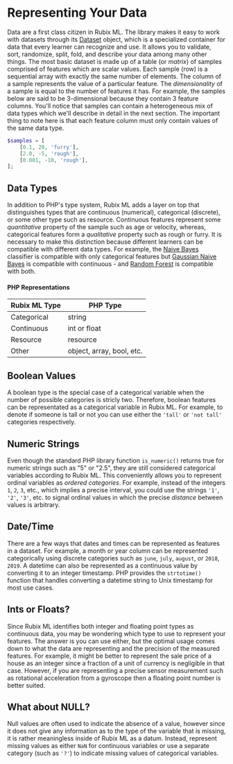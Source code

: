 # Representing Your Data
Data are a first class citizen in Rubix ML. The library makes it easy to work with datasets through its [Dataset](./datasets/api.md) object, which is a specialized container for data that every learner can recognize and use. It allows you to validate, sort, randomize, split, fold, and describe your data among many other things. The most basic dataset is made up of a table (or *matrix*) of samples comprised of features which are scalar values. Each sample (row) is a sequential array with exactly the same number of elements. The column of a sample represents the value of a particular feature. The *dimensionality* of a sample is equal to the number of features it has. For example, the samples below are said to be 3-dimensional because they contain 3 feature columns. You'll notice that samples can contain a heterogeneous mix of data types which we'll describe in detail in the next section. The important thing to note here is that each feature column must only contain values of the same data type.

```php
$samples = [
    [0.1, 20, 'furry'],
    [2.0, -5, 'rough'],
    [0.001, -10, 'rough'],
];
```

## Data Types
In addition to PHP's type system, Rubix ML adds a layer on top that distinguishes types that are continuous (numerical), categorical (discrete), or some other type such as resource. Continuous features represent some *quantitative* property of the sample such as age or velocity, whereas, categorical features form a *qualitative* property such as rough or furry. It is necessary to make this distinction because different learners can be compatible with different data types. For example, the [Naive Bayes](./classifiers/naive-bayes.md) classifier is compatible with only categorical features but [Gaussian Naive Bayes](./classifiers/gaussian-naive-bayes.md) is compatible with continuous - and [Random Forest](./classifiers/random-forest.md) is compatible with both.

#### PHP Representations
| Rubix ML Type | PHP Type |
|---|---|
| Categorical | string |
| Continuous | int or float |
| Resource | resource |
| Other | object, array, bool, etc. |

## Boolean Values
A boolean type is the special case of a categorical variable when the number of possible categories is stricly two. Therefore, boolean features can be representated as a categorical variable in Rubix ML. For example, to denote if someone is tall or not you can use either the `'tall'` or `'not tall'` categories respectively.

## Numeric Strings
Even though the standard PHP library function `is_numeric()` returns true for numeric strings such as "5" or "2.5", they are still considered categorical variables according to Rubix ML. This conveniently allows you to represent ordinal variables as *ordered categories*. For example, instead of the integers `1`, `2`, `3`, etc., which implies a precise interval, you could use the strings `'1'`, `'2'`, `'3'`, etc. to signal ordinal values in which the precise *distance* between values is arbitrary.

## Date/Time
There are a few ways that dates and times can be represented as features in a dataset. For example, a month or year column can be represented categorically using discrete categories such as `june`, `july`, `august`, or `2018`, `2019`. A datetime can also be represented as a continuous value by converting it to an integer timestamp. PHP provides the `strtotime()` function that handles converting a datetime string to Unix timestamp for most use cases.

## Ints or Floats?
Since Rubix ML identifies both integer and floating point types as continuous data, you may be wondering which type to use to represent your features. The answer is you can use either, but the optimal usage comes down to what the data are representing and the precision of the measured features. For example, it might be better to represent the sale price of a house as an integer since a fraction of a unit of currency is negligible in that case. However, if you are representing a precise sensor measurement such as rotational acceleration from a gyroscope then a floating point number is better suited.

## What about NULL?
Null values are often used to indicate the absence of a value, however since it does not give any information as to the type of the variable that is missing, it is rather meaningless inside of Rubix ML as a datum. Instead, represent missing values as either `NaN` for continuous variables or use a separate category (such as `'?'`) to indicate missing values of categorical variables.